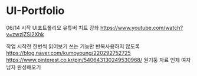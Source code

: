 # UI-Portfolio
06/14 시작 UI포트폴리오
유튜버 치트 강좌
https://www.youtube.com/watch?v=zwzjZSI2Xhk

작업 시작전 한번씩 읽어보기 
쓰는 기능만 반복사용하지 않도록
https://blog.naver.com/kumoyoung/220292752725
<br>
https://www.pinterest.co.kr/pin/540643130249530968/ 원기둥 자료 인체 여자남자 완성해오기
